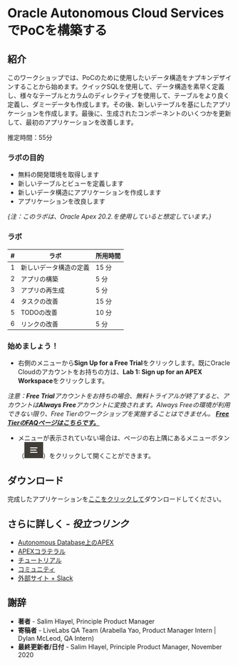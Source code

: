 # Oracle Autonomous Cloud ServicesでPoCを構築する

## 紹介

このワークショップでは、PoCのために使用したいデータ構造をナプキンデザインすることから始めます。クイックSQLを使用して、データ構造を素早く定義し、様々なテーブルとカラムのディレクティブを使用して、テーブルをより良く定義し、ダミーデータも作成します。その後、新しいテーブルを基にしたアプリケーションを作成します。最後に、生成されたコンポーネントのいくつかを更新して、最初のアプリケーションを改善します。

推定時間：55分

### ラボの目的

* 無料の開発環境を取得します
* 新しいテーブルとビューを定義します
* 新しいデータ構造にアプリケーションを作成します
* アプリケーションを改良します

*{注：このラボは、Oracle Apex 20.2.を使用していると想定しています。}*

### ラボ

| # | ラボ | 所用時間 |
| --- | --- | --- |
| 1 | 新しいデータ構造の定義 | 15 分 |
| 2 | アプリの構築 | 5 分 |
| 3 | アプリの再生成 | 5 分 |
| 4 | タスクの改善 | 15 分 |
| 5 | TODOの改善 | 10 分 |
| 6 | リンクの改善 | 5 分 |

### **始めましょう！**

- 右側のメニューから**Sign Up for a Free Trial**をクリックします。既にOracle Cloudのアカウントをお持ちの方は、**Lab 1: Sign up for an APEX Workspace**をクリックします。

*注意：**Free Trial**アカウントをお持ちの場合、無料トライアルが終了すると、アカウントは**Always Free**アカウントに変換されます。Always Freeの環境が利用できない限り、Free Tierのワークショップを実施することはできません。 **[Free TierのFAQページはこちらです。](https://www.oracle.com/cloud/free/faq.html)***

- メニューが表示されていない場合は、ページの右上隅にあるメニューボタン（![メニューアイコン](./images/menu-button.png)）をクリックして開くことができます。

## ダウンロード

完成したアプリケーションを[ここをクリックして](./files/proofofconcept-app.sql)ダウンロードしてください。

## さらに詳しく - *役立つリンク*

- [Autonomous Database上のAPEX](https://apex.oracle.com/autonomous)
- [APEXコラテラル](https://apex.oracle.com)
- [チュートリアル](https://apex.oracle.com/en/learn/tutorials)
- [コミュニティ](https://apex.oracle.com/community)
- [外部サイト + Slack](http://apex.world)

## **謝辞**

  - **著者** - Salim Hlayel, Principle Product Manager
  - **寄稿者** - LiveLabs QA Team (Arabella Yao, Product Manager Intern | Dylan McLeod, QA Intern)
  - **最終更新者/日付** - Salim Hlayel, Principle Product Manager, November 2020
